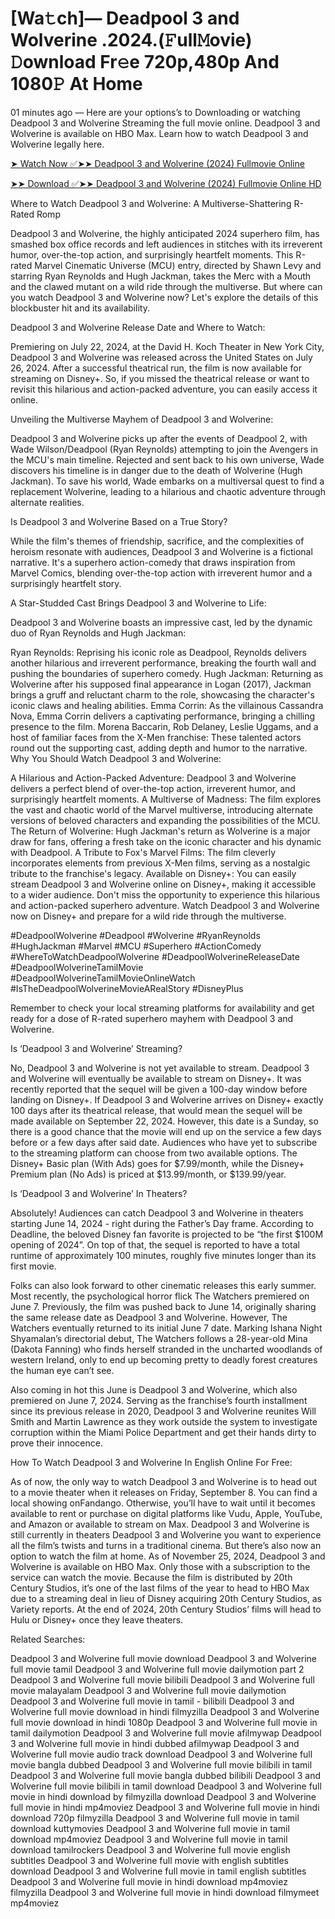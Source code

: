 # [Wa𝚝ch]— Deadpool 3 and Wolverine .2024.(𝙵ull𝙼ovie) 𝙳ownload Fr𝚎e 720p,480p And 1080𝙿 At Home
01 minutes ago — Here are your options’s to Downloading or watching Deadpool 3 and Wolverine Streaming the full movie online. Deadpool 3 and Wolverine is available on HBO Max. Learn how to watch Deadpool 3 and Wolverine legally here.

[➤ Watch Now ✅➤➤ Deadpool 3 and Wolverine (2024) Fullmovie Online](https://cutt.ly/JeQnWpaI)

[➤➤ Download ✅➤➤ Deadpool 3 and Wolverine (2024) Fullmovie Online HD](https://cutt.ly/JeQnWpaI)

Where to Watch Deadpool 3 and Wolverine: A Multiverse-Shattering R-Rated Romp

Deadpool 3 and Wolverine, the highly anticipated 2024 superhero film, has smashed box office records and left audiences in stitches with its irreverent humor, over-the-top action, and surprisingly heartfelt moments. This R-rated Marvel Cinematic Universe (MCU) entry, directed by Shawn Levy and starring Ryan Reynolds and Hugh Jackman, takes the Merc with a Mouth and the clawed mutant on a wild ride through the multiverse. But where can you watch Deadpool 3 and Wolverine now? Let's explore the details of this blockbuster hit and its availability.

Deadpool 3 and Wolverine Release Date and Where to Watch:

Premiering on July 22, 2024, at the David H. Koch Theater in New York City, Deadpool 3 and Wolverine was released across the United States on July 26, 2024. After a successful theatrical run, the film is now available for streaming on Disney+. So, if you missed the theatrical release or want to revisit this hilarious and action-packed adventure, you can easily access it online.

Unveiling the Multiverse Mayhem of Deadpool 3 and Wolverine:

Deadpool 3 and Wolverine picks up after the events of Deadpool 2, with Wade Wilson/Deadpool (Ryan Reynolds) attempting to join the Avengers in the MCU's main timeline. Rejected and sent back to his own universe, Wade discovers his timeline is in danger due to the death of Wolverine (Hugh Jackman). To save his world, Wade embarks on a multiversal quest to find a replacement Wolverine, leading to a hilarious and chaotic adventure through alternate realities.

Is Deadpool 3 and Wolverine Based on a True Story?

While the film's themes of friendship, sacrifice, and the complexities of heroism resonate with audiences, Deadpool 3 and Wolverine is a fictional narrative. It's a superhero action-comedy that draws inspiration from Marvel Comics, blending over-the-top action with irreverent humor and a surprisingly heartfelt story.

A Star-Studded Cast Brings Deadpool 3 and Wolverine to Life:

Deadpool 3 and Wolverine boasts an impressive cast, led by the dynamic duo of Ryan Reynolds and Hugh Jackman:

Ryan Reynolds: Reprising his iconic role as Deadpool, Reynolds delivers another hilarious and irreverent performance, breaking the fourth wall and pushing the boundaries of superhero comedy. Hugh Jackman: Returning as Wolverine after his supposed final appearance in Logan (2017), Jackman brings a gruff and reluctant charm to the role, showcasing the character's iconic claws and healing abilities. Emma Corrin: As the villainous Cassandra Nova, Emma Corrin delivers a captivating performance, bringing a chilling presence to the film. Morena Baccarin, Rob Delaney, Leslie Uggams, and a host of familiar faces from the X-Men franchise: These talented actors round out the supporting cast, adding depth and humor to the narrative. Why You Should Watch Deadpool 3 and Wolverine:

A Hilarious and Action-Packed Adventure: Deadpool 3 and Wolverine delivers a perfect blend of over-the-top action, irreverent humor, and surprisingly heartfelt moments. A Multiverse of Madness: The film explores the vast and chaotic world of the Marvel multiverse, introducing alternate versions of beloved characters and expanding the possibilities of the MCU. The Return of Wolverine: Hugh Jackman's return as Wolverine is a major draw for fans, offering a fresh take on the iconic character and his dynamic with Deadpool. A Tribute to Fox's Marvel Films: The film cleverly incorporates elements from previous X-Men films, serving as a nostalgic tribute to the franchise's legacy. Available on Disney+: You can easily stream Deadpool 3 and Wolverine online on Disney+, making it accessible to a wider audience. Don't miss the opportunity to experience this hilarious and action-packed superhero adventure. Watch Deadpool 3 and Wolverine now on Disney+ and prepare for a wild ride through the multiverse.

#DeadpoolWolverine #Deadpool #Wolverine #RyanReynolds #HughJackman #Marvel #MCU #Superhero #ActionComedy #WhereToWatchDeadpoolWolverine #DeadpoolWolverineReleaseDate #DeadpoolWolverineTamilMovie #DeadpoolWolverineTamilMovieOnlineWatch #IsTheDeadpoolWolverineMovieARealStory #DisneyPlus

Remember to check your local streaming platforms for availability and get ready for a dose of R-rated superhero mayhem with Deadpool 3 and Wolverine.

Is ‘Deadpool 3 and Wolverine’ Streaming?

No, Deadpool 3 and Wolverine is not yet available to stream. Deadpool 3 and Wolverine will eventually be available to stream on Disney+. It was recently reported that the sequel will be given a 100-day window before landing on Disney+. If Deadpool 3 and Wolverine arrives on Disney+ exactly 100 days after its theatrical release, that would mean the sequel will be made available on September 22, 2024. However, this date is a Sunday, so there is a good chance that the movie will end up on the service a few days before or a few days after said date. Audiences who have yet to subscribe to the streaming platform can choose from two available options. The Disney+ Basic plan (With Ads) goes for $7.99/month, while the Disney+ Premium plan (No Ads) is priced at $13.99/month, or $139.99/year.

Is ‘Deadpool 3 and Wolverine’ In Theaters?

Absolutely! Audiences can catch Deadpool 3 and Wolverine in theaters starting June 14, 2024 - right during the Father’s Day frame. According to Deadline, the beloved Disney fan favorite is projected to be “the first $100M opening of 2024”. On top of that, the sequel is reported to have a total runtime of approximately 100 minutes, roughly five minutes longer than its first movie.

Folks can also look forward to other cinematic releases this early summer. Most recently, the psychological horror flick The Watchers premiered on June 7. Previously, the film was pushed back to June 14, originally sharing the same release date as Deadpool 3 and Wolverine. However, The Watchers eventually returned to its initial June 7 date. Marking Ishana Night Shyamalan’s directorial debut, The Watchers follows a 28-year-old Mina (Dakota Fanning) who finds herself stranded in the uncharted woodlands of western Ireland, only to end up becoming pretty to deadly forest creatures the human eye can’t see.

Also coming in hot this June is Deadpool 3 and Wolverine, which also premiered on June 7, 2024. Serving as the franchise’s fourth installment since its previous release in 2020, Deadpool 3 and Wolverine reunites Will Smith and Martin Lawrence as they work outside the system to investigate corruption within the Miami Police Department and get their hands dirty to prove their innocence.

How To Watch Deadpool 3 and Wolverine In English Online For Free:

As of now, the only way to watch Deadpool 3 and Wolverine is to head out to a movie theater when it releases on Friday, September 8. You can find a local showing onFandango. Otherwise, you’ll have to wait until it becomes available to rent or purchase on digital platforms like Vudu, Apple, YouTube, and Amazon or available to stream on Max. Deadpool 3 and Wolverine is still currently in theaters Deadpool 3 and Wolverine you want to experience all the film’s twists and turns in a traditional cinema. But there’s also now an option to watch the film at home. As of November 25, 2024, Deadpool 3 and Wolverine is available on HBO Max. Only those with a subscription to the service can watch the movie. Because the film is distributed by 20th Century Studios, it’s one of the last films of the year to head to HBO Max due to a streaming deal in lieu of Disney acquiring 20th Century Studios, as Variety reports. At the end of 2024, 20th Century Studios’ films will head to Hulu or Disney+ once they leave theaters.

Related Searches:

Deadpool 3 and Wolverine full movie download Deadpool 3 and Wolverine full movie tamil Deadpool 3 and Wolverine full movie dailymotion part 2 Deadpool 3 and Wolverine full movie bilibili Deadpool 3 and Wolverine full movie malayalam Deadpool 3 and Wolverine full movie dailymotion Deadpool 3 and Wolverine full movie in tamil - bilibili Deadpool 3 and Wolverine full movie download in hindi filmyzilla Deadpool 3 and Wolverine full movie download in hindi 1080p Deadpool 3 and Wolverine full movie in tamil dailymotion Deadpool 3 and Wolverine full movie afilmywap Deadpool 3 and Wolverine full movie in hindi dubbed afilmywap Deadpool 3 and Wolverine full movie audio track download Deadpool 3 and Wolverine full movie bangla dubbed Deadpool 3 and Wolverine full movie bilibili in tamil Deadpool 3 and Wolverine full movie bangla dubbed bilibili Deadpool 3 and Wolverine full movie bilibili in tamil download Deadpool 3 and Wolverine full movie in hindi download by filmyzilla download Deadpool 3 and Wolverine full movie in hindi mp4moviez Deadpool 3 and Wolverine full movie in hindi download 720p filmyzilla Deadpool 3 and Wolverine full movie in tamil download kuttymovies Deadpool 3 and Wolverine full movie in tamil download mp4moviez Deadpool 3 and Wolverine full movie in tamil download tamilrockers Deadpool 3 and Wolverine full movie english subtitles Deadpool 3 and Wolverine full movie with english subtitles download Deadpool 3 and Wolverine full movie in tamil english subtitles Deadpool 3 and Wolverine full movie in hindi download mp4moviez filmyzilla Deadpool 3 and Wolverine full movie in hindi download filmymeet mp4moviez

